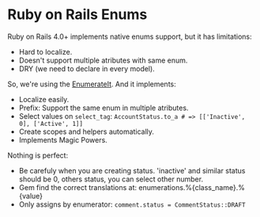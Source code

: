 # Ruby on Rails Enums

Ruby on Rails 4.0+ implements native enums support, but it has limitations:

* Hard to localize.
* Doesn't support multiple atributes with same enum.
* DRY (we need to declare in every model).

So, we're using the [EnumerateIt](https://github.com/cassiomarques/enumerate_it). And it implements:

* Localize easily.
* Prefix: Support the same enum in multiple atributes.
* Select values on `select_tag`: `AccountStatus.to_a # => [['Inactive', 0], ['Active', 1]]`
* Create scopes and helpers automatically.
* Implements Magic Powers.

Nothing is perfect:

* Be carefuly when you are creating status. 'inactive' and similar status should be 0, others status, you can select other number.
* Gem find the correct translations at: enumerations.%{class_name}.%{value}
* Only assigns by enumerator: `comment.status = CommentStatus::DRAFT`
